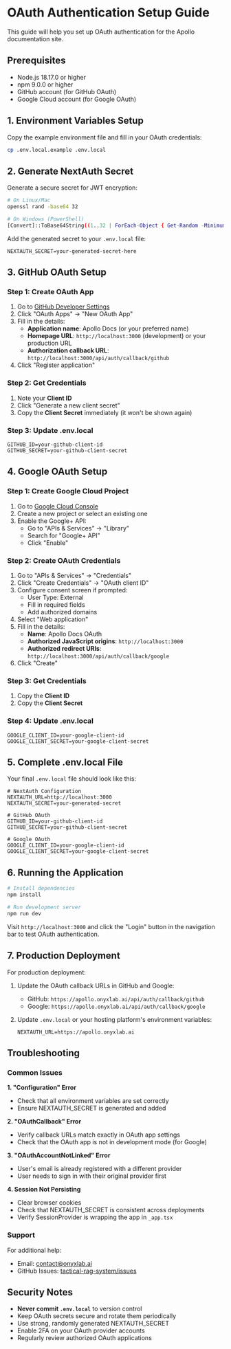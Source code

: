 # OAuth Authentication Setup Guide

This guide will help you set up OAuth authentication for the Apollo documentation site.

## Prerequisites

- Node.js 18.17.0 or higher
- npm 9.0.0 or higher
- GitHub account (for GitHub OAuth)
- Google Cloud account (for Google OAuth)

## 1. Environment Variables Setup

Copy the example environment file and fill in your OAuth credentials:

```bash
cp .env.local.example .env.local
```

## 2. Generate NextAuth Secret

Generate a secure secret for JWT encryption:

```bash
# On Linux/Mac
openssl rand -base64 32

# On Windows (PowerShell)
[Convert]::ToBase64String((1..32 | ForEach-Object { Get-Random -Minimum 0 -Maximum 256 }))
```

Add the generated secret to your `.env.local` file:

```env
NEXTAUTH_SECRET=your-generated-secret-here
```

## 3. GitHub OAuth Setup

### Step 1: Create OAuth App

1. Go to [GitHub Developer Settings](https://github.com/settings/developers)
2. Click "OAuth Apps" → "New OAuth App"
3. Fill in the details:
   - **Application name**: Apollo Docs (or your preferred name)
   - **Homepage URL**: `http://localhost:3000` (development) or your production URL
   - **Authorization callback URL**: `http://localhost:3000/api/auth/callback/github`
4. Click "Register application"

### Step 2: Get Credentials

1. Note your **Client ID**
2. Click "Generate a new client secret"
3. Copy the **Client Secret** immediately (it won't be shown again)

### Step 3: Update .env.local

```env
GITHUB_ID=your-github-client-id
GITHUB_SECRET=your-github-client-secret
```

## 4. Google OAuth Setup

### Step 1: Create Google Cloud Project

1. Go to [Google Cloud Console](https://console.cloud.google.com/)
2. Create a new project or select an existing one
3. Enable the Google+ API:
   - Go to "APIs & Services" → "Library"
   - Search for "Google+ API"
   - Click "Enable"

### Step 2: Create OAuth Credentials

1. Go to "APIs & Services" → "Credentials"
2. Click "Create Credentials" → "OAuth client ID"
3. Configure consent screen if prompted:
   - User Type: External
   - Fill in required fields
   - Add authorized domains
4. Select "Web application"
5. Fill in the details:
   - **Name**: Apollo Docs OAuth
   - **Authorized JavaScript origins**: `http://localhost:3000`
   - **Authorized redirect URIs**: `http://localhost:3000/api/auth/callback/google`
6. Click "Create"

### Step 3: Get Credentials

1. Copy the **Client ID**
2. Copy the **Client Secret**

### Step 4: Update .env.local

```env
GOOGLE_CLIENT_ID=your-google-client-id
GOOGLE_CLIENT_SECRET=your-google-client-secret
```

## 5. Complete .env.local File

Your final `.env.local` file should look like this:

```env
# NextAuth Configuration
NEXTAUTH_URL=http://localhost:3000
NEXTAUTH_SECRET=your-generated-secret

# GitHub OAuth
GITHUB_ID=your-github-client-id
GITHUB_SECRET=your-github-client-secret

# Google OAuth
GOOGLE_CLIENT_ID=your-google-client-id
GOOGLE_CLIENT_SECRET=your-google-client-secret
```

## 6. Running the Application

```bash
# Install dependencies
npm install

# Run development server
npm run dev
```

Visit `http://localhost:3000` and click the "Login" button in the navigation bar to test OAuth authentication.

## 7. Production Deployment

For production deployment:

1. Update the OAuth callback URLs in GitHub and Google:
   - GitHub: `https://apollo.onyxlab.ai/api/auth/callback/github`
   - Google: `https://apollo.onyxlab.ai/api/auth/callback/google`

2. Update `.env.local` or your hosting platform's environment variables:
   ```env
   NEXTAUTH_URL=https://apollo.onyxlab.ai
   ```

## Troubleshooting

### Common Issues

**1. "Configuration" Error**
- Check that all environment variables are set correctly
- Ensure NEXTAUTH_SECRET is generated and added

**2. "OAuthCallback" Error**
- Verify callback URLs match exactly in OAuth app settings
- Check that the OAuth app is not in development mode (for Google)

**3. "OAuthAccountNotLinked" Error**
- User's email is already registered with a different provider
- User needs to sign in with their original provider first

**4. Session Not Persisting**
- Clear browser cookies
- Check that NEXTAUTH_SECRET is consistent across deployments
- Verify SessionProvider is wrapping the app in `_app.tsx`

### Support

For additional help:
- Email: contact@onyxlab.ai
- GitHub Issues: [tactical-rag-system/issues](https://github.com/zhadyz/tactical-rag-system/issues)

## Security Notes

- **Never commit `.env.local`** to version control
- Keep OAuth secrets secure and rotate them periodically
- Use strong, randomly generated NEXTAUTH_SECRET
- Enable 2FA on your OAuth provider accounts
- Regularly review authorized OAuth applications
